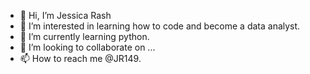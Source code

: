 - 👋 Hi, I’m Jessica Rash
- 👀 I’m interested in learning how to code and become a data analyst.
- 🌱 I’m currently learning python.
- 💞️ I’m looking to collaborate on ...
- 📫 How to reach me @JR149.

<!---
JR149/JR149 is a ✨ special ✨ repository because its `README.md` (this file) appears on your GitHub profile.
You can click the Preview link to take a look at your changes.
--->
